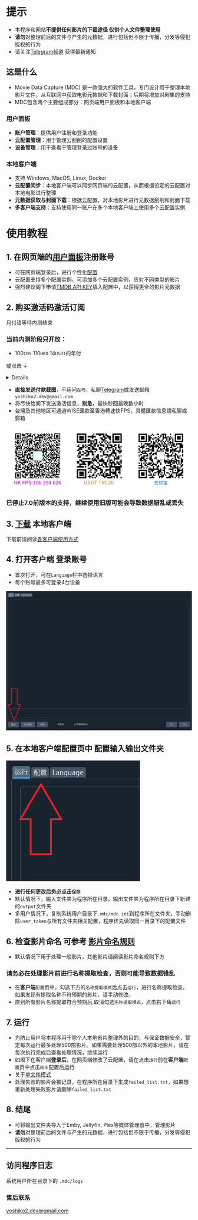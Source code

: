 # 提示
* 本程序和网站**不提供任何影片的下载途径 仅供个人文件整理使用**
* **请勿**对整理前后的文件与产生的元数据，进行包括但不限于传播，分发等侵犯版权的行为
* 请关注[Telegram频道](https://t.me/mvdc_news) 获得最新通知

## 这是什么
* Movie Data Capture (MDC) 是一款强大的软件工具，专门设计用于整理本地影片文件，从互联网中获取电影元数据和下载封面；后期将增加对剧集的支持
* MDC包含两个主要组成部分：网页端用户面板和本地客户端
### 用户面板
* **账户管理**：提供用户注册和登录功能
* **云配置管理**：用于管理云刮削的配置设置
* **设备管理**：用于查看于管理登录过账号的设备
### 本地客户端
* 支持 Windows, MacOS, Linux, Docker
* **云配置同步**：本地客户端可以同步网页端的云配置，从而根据设定的云配置对本地电影进行整理
* **元数据获取与封面下载**：根据云配置，对本地影片进行元数据刮削和封面下载
* **多客户端支持**：支持使用同一账户在多个本地客户端上使用多个云配置实例

# 使用教程

## 1. 在网页端的[用户面板](https://user.mvdc.top)注册账号
* 可在网页端登录后，进行个性化[配置](https://user.mvdc.top/configuration/general)
* 云配置支持多个配置实例，可添加多个云配置实例，应对不同类型的影片
* 强烈建议阁下申请[TMDB API KEY](/chs/configuration.html#tmdb-api-key)填入配置中，以获得更全的影片元数据

## 2. 购买激活码激活订阅
月付请等待内测结束
### 当前内测阶段只开放：
* 100`CNY` 110`HKD` 14`USDT`的年付

或点击 ↓

<details>

* 50`CNY` 55`HKD`的半年付

</details>

* **直接发送付款截图**，不用问`在吗`，私聊[Telegram](https://t.me/yoshiko2_dev)或发送邮箱`yoshiko2.dev@gmail.com`
* 将尽快给阁下发送激活信息，**别急**，最快秒回最晚数小时
* 台灣及其他地区可通過WISE匯款至香港轉速快FPS，具體匯款信息請私聊或郵箱

![](/images/pay.png)

### 已停止7.0前版本的支持，继续使用旧版可能会导致数据错乱或丢失

## 3. [下载](https://dl.mvdc.top) 本地客户端
下载前请阅读[各客户端使用方式](/chs/clients.html)

## 4. 打开客户端 登录账号
* 首次打开，可在`Language`栏中选择语言
* 每个账号最多可登录4台设备

![](/images/readme1.png)

## 5. 在本地客户端配置页中 配置输入输出文件夹
![](/images/readme2.png)

* **进行任何更改后务必点击`保存`**  
* 默认情况下，输入文件夹为程序所在目录，输出文件夹为程序所在目录下新建的`output`文件夹
* 多用户情况下，复制系统用户目录下`.mdc/mdc.ini`到程序所在文件夹，手动删除`user_token`与所有文件夹相关配置，程序优先读取同一目录下的配置文件

## 6. 检查影片命名 可参考 [影片命名规则](/chs/naming.html)
* 默认情况下用于处理一般影片，其他影片请阅读影片命名规则下方
### 请务必在处理影片前进行名称提取检查，否则可能导致数据错乱
* 在**客户端**`配置`页中，勾选下方的`名称提取模式`后点击`运行`，进行名称提取检查，如果发现有提取名称不符预期的影片，请手动修改。  
* 直到所有影片名称提取符合预期后,取消勾选`名称提取模式`，点击右下角`运行`

## 7. 运行
* 为防止用户将本程序用于除个人本地影片整理外的目的，与保证数据安全，暂定每次运行最多处理500部影片。如果需要处理500部以外的本地影片，请在每次执行完成后查看处理情况，继续运行
* 如阁下在客户端**登录后**，在网页端修改了云配置，请在点击`运行`前在**客户端**`配置`页中点击`同步`配置后运行  
* 关于[单文件模式](/chs/cli.html#单文件模式)
* 处理失败的影片会被记录，在程序所在目录下生成`failed_list.txt`，如果想重新处理失败影片请删除`failed_list.txt`

## 8. 结尾
* 可将输出文件夹导入于Emby, Jellyfin, Plex等媒体管理器中，管理影片
* **请勿**对整理前后的文件与产生的元数据，进行包括但不限于传播，分发等侵犯版权的行为

---


## 访问程序日志
系统用户所在目录下的 `.mdc/logs`

### 售后联系
yoshiko2.dev@gmail.com
